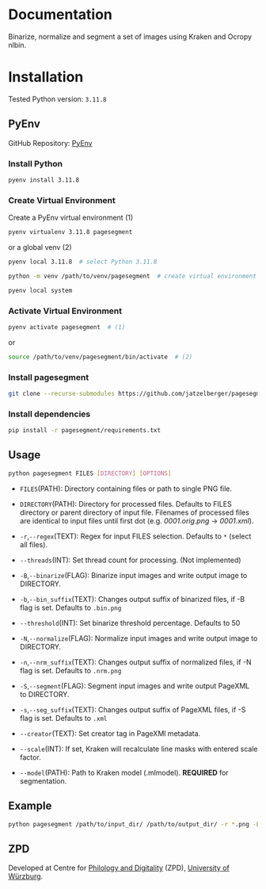 # Documentation
Binarize, normalize and segment a set of images using Kraken and Ocropy nlbin.

# Installation
Tested Python version: `3.11.8`

## PyEnv
GitHub Repository: [PyEnv](https://github.com/pyenv/pyenv)

### Install Python
```bash
pyenv install 3.11.8
```
### Create Virtual Environment
Create a PyEnv virtual environment (1)
```bash
pyenv virtualenv 3.11.8 pagesegment
```
or a global venv (2) 
```bash
pyenv local 3.11.8  # select Python 3.11.8
```
```bash
python -m venv /path/to/venv/pagesegment  # create virtual environment
```
```bash
pyenv local system
```

### Activate Virtual Environment
```bash
pyenv activate pagesegment  # (1)
```
or
```bash
source /path/to/venv/pagesegment/bin/activate  # (2)
```

### Install pagesegment
```bash
git clone --recurse-submodules https://github.com/jatzelberger/pagesegment.git
```

### Install dependencies
```bash
pip install -r pagesegment/requirements.txt
```

## Usage
```bash
python pagesegment FILES [DIRECTORY] [OPTIONS]
```
- `FILES`(PATH): Directory containing files or path to single PNG file.
- `DIRECTORY`(PATH): Directory for processed files. Defaults to FILES directory or parent directory of input file. Filenames of processed files are identical to input files until first dot (e.g. _0001.orig.png_ &#8594; _0001.xml_).
- `-r`,`--regex`(TEXT): Regex for input FILES selection. Defaults to `*` (select all files).
- `--threads`(INT): Set thread count for processing. (Not implemented)


- `-B`,`--binarize`(FLAG): Binarize input images and write output image to DIRECTORY.
- `-b`,`--bin_suffix`(TEXT): Changes output suffix of binarized files, if -B flag is set. Defaults to `.bin.png`
- `--threshold`(INT): Set binarize threshold percentage. Defaults to 50


- `-N`,`--normalize`(FLAG): Normalize input images and write output image to DIRECTORY.
- `-n`,`--nrm_suffix`(TEXT): Changes output suffix of normalized files, if -N flag is set. Defaults to `.nrm.png`


- `-S`,`--segment`(FLAG): Segment input images and write output PageXML to DIRECTORY.
- `-s`,`--seg_suffix`(TEXT): Changes output suffix of PageXML files, if -S flag is set. Defaults to `.xml`
- `--creator`(TEXT): Set creator tag in PageXMl metadata.
- `--scale`(INT): If set, Kraken will recalculate line masks with entered scale factor.
- `--model`(PATH): Path to Kraken model (.mlmodel). **REQUIRED** for segmentation.

## Example
```bash
python pagesegment /path/to/input_dir/ /path/to/output_dir/ -r *.png -BNS --scale 2000 --model /path/to/model.mlmodel
```

## ZPD
Developed at Centre for [Philology and Digitality](https://www.uni-wuerzburg.de/en/zpd/) (ZPD), [University of Würzburg](https://www.uni-wuerzburg.de/en/).